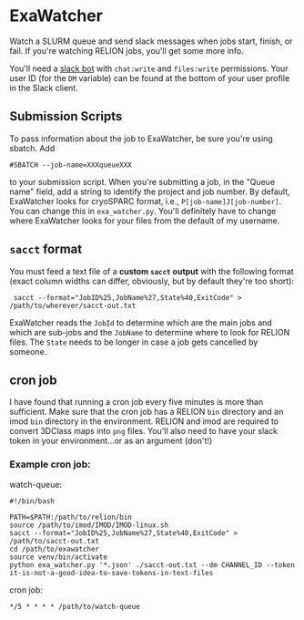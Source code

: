 # ExaWatcher

Watch a SLURM queue and send slack messages when jobs start, finish, or fail.
If you're watching RELION jobs, you'll get some more info.

You'll need a [slack bot](https://slack.com/help/articles/115005265703-Create-a-bot-for-your-workspace) with `chat:write` and `files:write` permissions. Your user ID (for the `DM`
variable) can be found at the bottom of your user profile in the Slack client.

## Submission Scripts
To pass information about the job to ExaWatcher, be sure you're using sbatch.
Add

`#SBATCH --job-name=XXXqueueXXX`

to your submission script. When you're submitting a job, in the "Queue name" field,
add a string to identify the project and job number. By default, ExaWatcher looks
for cryoSPARC format, i.e., `P[job-name]J[job-number]`. You can change this in
`exa_watcher.py`. You'll definitely have to change where ExaWatcher looks for your
files from the default of my username.



## `sacct` format
You must feed a text file of a **custom `sacct` output** with the following format
(exact column widths can differ, obviously, but by default they're too short):

` sacct --format="JobID%25,JobName%27,State%40,ExitCode" > /path/to/wherever/sacct-out.txt`

ExaWatcher reads the `JobId` to determine which are the main jobs and which are
sub-jobs and the `JobName` to determine where to look for RELION files. The `State`
needs to be longer in case a job gets cancelled by someone.

## cron job
I have found that running a cron job every five minutes is more than sufficient.
Make sure that the cron job has a RELION `bin` directory and an imod `bin`
directory in the environment. RELION and imod are required to convert 3DClass
maps into `png` files. You'll also need to have your slack token in your
environment...or as an argument (don't!)

### Example cron job:
watch-queue:
```
#!/bin/bash

PATH=$PATH:/path/to/relion/bin
source /path/to/imod/IMOD/IMOD-linux.sh
sacct --format="JobID%25,JobName%27,State%40,ExitCode" > /path/to/sacct-out.txt
cd /path/to/exawatcher
source venv/bin/activate
python exa_watcher.py '*.json' ./sacct-out.txt --dm CHANNEL_ID --token it-is-not-a-good-idea-to-save-tokens-in-text-files
```

cron job:

`*/5 * * * * /path/to/watch-queue`
